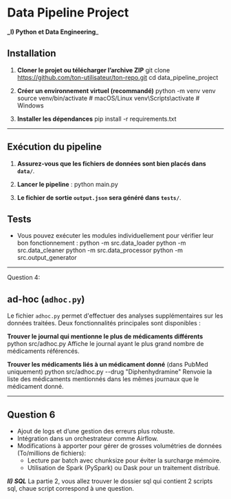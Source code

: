 # Data Pipeline Project
**_I) Python et Data Engineering**_
##  Installation
1. **Cloner le projet ou télécharger l’archive ZIP**
   git clone https://github.com/ton-utilisateur/ton-repo.git
   cd data_pipeline_project
 
2. **Créer un environnement virtuel (recommandé)**
   python -m venv venv
   source venv/bin/activate  # macOS/Linux
   venv\Scripts\activate     # Windows

3. **Installer les dépendances**
   pip install -r requirements.txt

---

##  Exécution du pipeline
1. **Assurez-vous que les fichiers de données sont bien placés dans `data/`**.
2. **Lancer le pipeline** :
   python main.py

3. **Le fichier de sortie `output.json` sera généré dans `tests/`**.

##  Tests
- Vous pouvez exécuter les modules individuellement pour vérifier leur bon fonctionnement :
   python -m src.data_loader
   python -m src.data_cleaner
   python -m src.data_processor
   python -m src.output_generator


---
Question 4: 
## ad-hoc (`adhoc.py`)
Le fichier `adhoc.py` permet d'effectuer des analyses supplémentaires sur les données traitées. 
Deux fonctionnalités principales sont disponibles :

**Trouver le journal qui mentionne le plus de médicaments différents**
python src/adhoc.py
Affiche le journal ayant le plus grand nombre de médicaments référencés.

**Trouver les médicaments liés à un médicament donné** (dans PubMed uniquement)
python src/adhoc.py --drug "Diphenhydramine"
Renvoie la liste des médicaments mentionnés dans les mêmes journaux que le médicament donné.

---

## Question 6
- Ajout de logs et d’une gestion des erreurs plus robuste.
- Intégration dans un orchestrateur comme Airflow.
-  Modifications à apporter pour gérer de grosses volumétries de données (To/millions de fichiers): 
    * Lecture par batch avec chunksize pour éviter la surcharge mémoire.
    * Utilisation de Spark (PySpark) ou Dask pour un traitement distribué.
   
_**II) SQL**_
La partie 2, vous allez trouver le dossier sql qui contient 2 scripts sql, chaue script correspond à une question.
